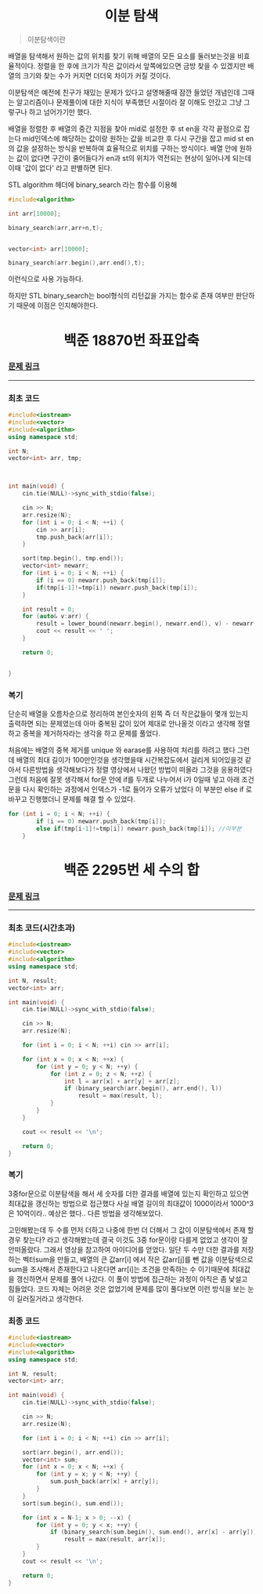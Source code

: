 <h1 align = "center">이분 탐색 </h1>

>이분탐색이란

배열을 탐색해서 원하는 값의 위치를 찾기 위해 배열의 모든 요소를 둘러보는것을 비효율적이다. 정렬을 한 후에 크기가 작은 값이라서 앞쪽에있으면 금방 찾을 수 있겠지만 배열의 크기와 찾는 수가 커지면 더더욱 차이가 커질 것이다.

이분탐색은 예전에 친구가 재밌는 문제가 있다고 설명해줄때 잠깐 들었던 개념인데 그때는 알고리즘이나 문제풀이에 대한 지식이 부족했던 시절이라 잘 이해도 안갔고 그냥 그렇구나 하고 넘어가기만 했다. 

배열을 정렬한 후 배열의 중간 지점을 찾아 mid로 설정한 후 st en을 각각 끝점으로 잡는다 mid인덱스에 해당하는 값이랑 원하는 값을 비교한 후 다시 구간을 잡고 mid st en의 값을 설정하는 방식을 반복하여 효율적으로 위치를 구하는 방식이다. 배열 안에 원하는 값이 없다면 구간이 줄어들다가 en과 st의 위치가 역전되는 현상이 일어나게 되는데 이때 '값이 없다' 라고 판별하면 된다.

STL algorithm 헤더에 binary_search 라는 함수를 이용해
```cpp
#include<algorithm>

int arr[10000];

binary_search(arr,arr+n,t);


vector<int> arr[10000];

binary_search(arr.begin(),arr.end(),t);
```
이런식으로 사용 가능하다.

하지만 STL binary_search는 bool형식의 리턴값을 가지는 함수로 존재 여부만 판단하기 때문에 이점은 인지해야한다.

<h1 align = "center">백준 18870번 좌표압축</h1>

### [문제 링크](https://www.acmicpc.net/problem/18870 "18870번 좌표압축")
---

### 최초 코드

```cpp
#include<iostream>
#include<vector>
#include<algorithm>
using namespace std;

int N;
vector<int> arr, tmp;



int main(void) {
	cin.tie(NULL)->sync_with_stdio(false);

	cin >> N;
	arr.resize(N);
	for (int i = 0; i < N; ++i) {
		cin >> arr[i];
		tmp.push_back(arr[i]);
	}

	sort(tmp.begin(), tmp.end());
	vector<int> newarr;
	for (int i = 0; i < N; ++i) {
		if (i == 0) newarr.push_back(tmp[i]);
		if(tmp[i-1]!=tmp[i]) newarr.push_back(tmp[i]);
	}

	int result = 0;
	for (auto& v:arr) {
		result = lower_bound(newarr.begin(), newarr.end(), v) - newarr.begin();
		cout << result << ' ';
	}

	return 0;


}
```

### 복기
단순히 배열을 오름차순으로 정리하여 본인숫자의 왼쪽 즉 더 작은값들이 몇개 있는지 출력하면 되는 문제였는데 아마 중복된 값이 있어 제대로 안나올것 이라고 생각해 정렬하고 중복을 제거하자라는 생각을 하고 문제를 풀었다.

처음에는 배열의 중복 제거를 unique 와 earase를 사용하여 처리를 하려고 했다 그런데 배열의 최대 길이가 100만인것을 생각했을때 시간복잡도에서 걸리게 되어있을것 같아서 다른방법을 생각해보다가 정렬 영상에서 나왔던 방법이 떠올라 그것을 응용하였다 그런데 처음에 잘못 생각해서 for문 안에 if를 두개로 나누어서 i가 0일때 넣고 아래 조건문을 다시 확인하는 과정에서 인덱스가 -1로 들어가 오류가 났었다 이 부분만 else if 로 바꾸고 진행했더니 문제를 해결 할 수 있었다.
```cpp
for (int i = 0; i < N; ++i) {
		if (i == 0) newarr.push_back(tmp[i]);
		else if(tmp[i-1]!=tmp[i]) newarr.push_back(tmp[i]); //이부분
	}
```
<h1 align = "center">백준 2295번 세 수의 합</h1>

### [문제 링크](https://www.acmicpc.net/problem/2295 "2295번 세 수의 합")
---

### 최초 코드(시간초과)

```cpp
#include<iostream>
#include<vector>
#include<algorithm>
using namespace std;

int N, result;
vector<int> arr;

int main(void) {
	cin.tie(NULL)->sync_with_stdio(false);

	cin >> N;
	arr.resize(N);

	for (int i = 0; i < N; ++i) cin >> arr[i];

	for (int x = 0; x < N; ++x) {
		for (int y = 0; y < N; ++y) {
			for (int z = 0; z < N; ++z) {
				int l = arr[x] + arr[y] + arr[z];
				if (binary_search(arr.begin(), arr.end(), l))
					result = max(result, l);
			}
		}
	}

	cout << result << '\n';

	return 0;
}
```

### 복기
3중for문으로 이분탐색을 해서 세 숫자를 더한 결과를 배열에 있는지 확인하고 있으면 최대값을 갱신하는 방법으로 접근했다 사실 배열 길이의 최대값이 1000이라서 1000^3은 10억이라.. 예상은 했다.. 다른 방법을 생각해보았다.

고민해봤는데 두 수를 먼저 더하고 나중에 한번 더 더해서 그 값이 이분탐색에서 존재 할 경우 찾는다? 라고 생각해봤는데 결국 이것도 3중 for문이랑 다를게 없었고 생각이 잘 안떠올랐다. 그래서 영상을 참고하여 아이디어를 얻었다. 일단 두 수만 더한 결과를 저장하는 벡터sum을 만들고, 배열의 큰 값arr[i] 에서 작은 값arr[j]를 뺀 값을 이분탐색으로 sum을 조사해서 존재한다고 나온다면 arr[i]는 조건을 만족하는 수 이기때문에 최대값을 갱신하면서 문제를 풀어 나갔다. 이 풀이 방법에 접근하는 과정이 아직은 좀 낯설고 힘들었다. 코드 자체는 어려운 것은 없었기에 문제를 많이 풀다보면 이런 방식을 보는 눈이 길러질거라고 생각한다. 

### 최종 코드
```cpp
#include<iostream>
#include<vector>
#include<algorithm>
using namespace std;

int N, result;
vector<int> arr;

int main(void) {
	cin.tie(NULL)->sync_with_stdio(false);

	cin >> N;
	arr.resize(N);

	for (int i = 0; i < N; ++i) cin >> arr[i];

	sort(arr.begin(), arr.end());
	vector<int> sum;
	for (int x = 0; x < N; ++x) {
		for (int y = x; y < N; ++y) {
			sum.push_back(arr[x] + arr[y]);
		}
	}
	sort(sum.begin(), sum.end());

	for (int x = N-1; x > 0; --x) {
		for (int y = 0; y < x; ++y) {
			if (binary_search(sum.begin(), sum.end(), arr[x] - arr[y]))
				result = max(result, arr[x]);
		}
	}
	cout << result << '\n';

	return 0;
}
```